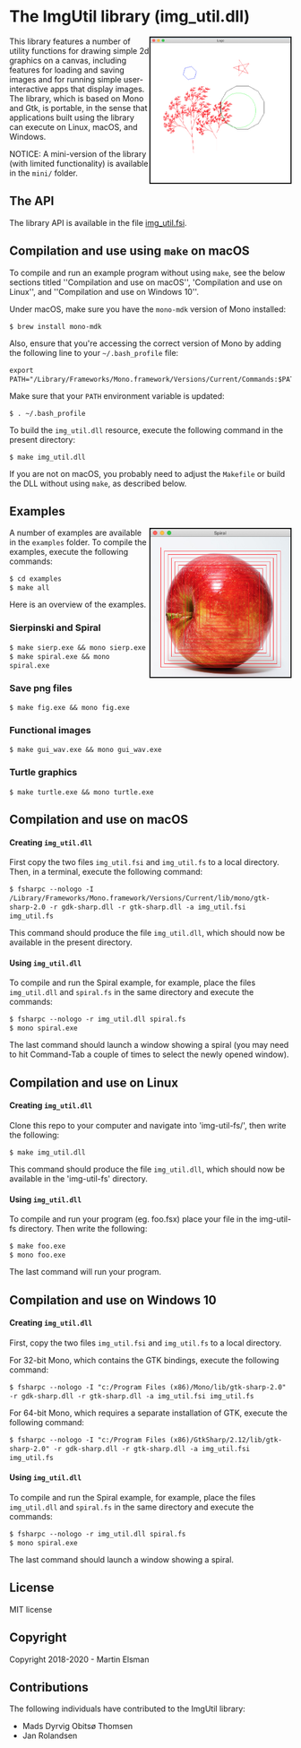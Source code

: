 # The ImgUtil library (img_util.dll)

<img src="images/turtle.png" border="2" width="250" align="right">

This library features a number of utility functions for drawing simple
2d graphics on a canvas, including features for loading and saving
images and for running simple user-interactive apps that display
images. The library, which is based on Mono and Gtk, is portable, in
the sense that applications built using the library can execute on
Linux, macOS, and Windows.

NOTICE: A mini-version of the library (with limited functionality) is
available in the `mini/` folder.

## The API

The library API is available in the file [img_util.fsi](img_util.fsi).

## Compilation and use using `make` on macOS

To compile and run an example program without using `make`, see the
below sections titled ''Compilation and use on macOS'', 'Compilation and use on Linux'', and
''Compilation and use on Windows 10''.

Under macOS, make sure you have the `mono-mdk` version of Mono installed:

    $ brew install mono-mdk

Also, ensure that you're accessing the correct version of Mono by
adding the following line to your `~/.bash_profile` file:

    export PATH="/Library/Frameworks/Mono.framework/Versions/Current/Commands:$PATH"

Make sure that your `PATH` environment variable is updated:

    $ . ~/.bash_profile

To build the `img_util.dll` resource, execute the following command
in the present directory:

    $ make img_util.dll

If you are not on macOS, you probably need to adjust the `Makefile` or
build the DLL without using `make`, as described below.

## Examples

<img src="images/applespiral.png" border="2" width="250" align="right">

A number of examples are available in the `examples` folder. To
compile the examples, execute the following commands:

    $ cd examples
	$ make all

Here is an overview of the examples.

### Sierpinski and Spiral

    $ make sierp.exe && mono sierp.exe
    $ make spiral.exe && mono spiral.exe

### Save png files

    $ make fig.exe && mono fig.exe

### Functional images

    $ make gui_wav.exe && mono gui_wav.exe

### Turtle graphics

    $ make turtle.exe && mono turtle.exe

## Compilation and use on macOS

#### Creating `img_util.dll`

First copy the two files `img_util.fsi` and `img_util.fs` to a local
directory. Then, in a terminal, execute the following command:

    $ fsharpc --nologo -I /Library/Frameworks/Mono.framework/Versions/Current/lib/mono/gtk-sharp-2.0 -r gdk-sharp.dll -r gtk-sharp.dll -a img_util.fsi img_util.fs

This command should produce the file `img_util.dll`, which should now
be available in the present directory.

#### Using `img_util.dll`

To compile and run the Spiral example, for example, place the files `img_util.dll` and `spiral.fs` in the same directory and execute the commands:

    $ fsharpc --nologo -r img_util.dll spiral.fs
    $ mono spiral.exe

The last command should launch a window showing a spiral (you may need
to hit Command-Tab a couple of times to select the newly opened
window).


## Compilation and use on Linux

#### Creating `img_util.dll`

Clone this repo to your computer and navigate into 'img-util-fs/', then write the following:

    $ make img_util.dll

This command should produce the file `img_util.dll`, which should now
be available in the 'img-util-fs' directory.

#### Using `img_util.dll`

To compile and run your program (eg. foo.fsx) place your file in the img-util-fs directory. Then write the following:

    $ make foo.exe
    $ mono foo.exe

The last command will run your program.

## Compilation and use on Windows 10

#### Creating `img_util.dll`

First, copy the two files `img_util.fsi` and `img_util.fs` to a local
directory.

For 32-bit Mono, which contains the GTK bindings, execute the following command:

    $ fsharpc --nologo -I "c:/Program Files (x86)/Mono/lib/gtk-sharp-2.0" -r gdk-sharp.dll -r gtk-sharp.dll -a img_util.fsi img_util.fs

For 64-bit Mono, which requires a separate installation of GTK, execute the following command:

    $ fsharpc --nologo -I "c:/Program Files (x86)/GtkSharp/2.12/lib/gtk-sharp-2.0" -r gdk-sharp.dll -r gtk-sharp.dll -a img_util.fsi img_util.fs

#### Using `img_util.dll`

To compile and run the Spiral example, for example, place the files `img_util.dll` and `spiral.fs` in the same directory and execute the commands:

    $ fsharpc --nologo -r img_util.dll spiral.fs
    $ mono spiral.exe

The last command should launch a window showing a spiral.

## License

MIT license

## Copyright

Copyright 2018-2020 - Martin Elsman

## Contributions

The following individuals have contributed to the ImgUtil library:

- Mads Dyrvig Obitsø Thomsen
- Jan Rolandsen

